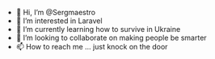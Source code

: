 - 👋 Hi, I’m @Sergmaestro
- 👀 I’m interested in Laravel
- 🌱 I’m currently learning how to survive in Ukraine
- 💞️ I’m looking to collaborate on making people be smarter
- 📫 How to reach me ... just knock on the door

<!---
Sergmaestro/Sergmaestro is a ✨ special ✨ repository because its `README.md` (this file) appears on your GitHub profile.
You can click the Preview link to take a look at your changes.
--->
